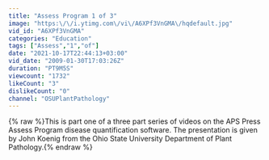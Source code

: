 ```yaml
---
title: "Assess Program 1 of 3"
image: "https:\/\/i.ytimg.com\/vi\/A6XPf3VnGMA\/hqdefault.jpg"
vid_id: "A6XPf3VnGMA"
categories: "Education"
tags: ["Assess","1","of"]
date: "2021-10-17T22:44:13+03:00"
vid_date: "2009-01-30T17:03:26Z"
duration: "PT9M5S"
viewcount: "1732"
likeCount: "3"
dislikeCount: "0"
channel: "OSUPlantPathology"
---
```

{% raw %}This is part one of a three part series of videos on the APS Press Assess Program disease quantification software. The presentation is given by John Koenig from the Ohio State University Department of Plant Pathology.{% endraw %}
